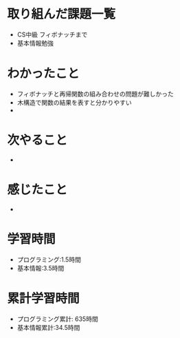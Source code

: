 # 取り組んだ課題一覧
- CS中級 フィボナッチまで
- 基本情報勉強

# わかったこと
- フィボナッチと再帰関数の組み合わせの問題が難しかった
- 木構造で関数の結果を表すと分かりやすい
- 

# 次やること
- 

# 感じたこと
- 

# 学習時間
- プログラミング:1.5時間
- 基本情報:3.5時間

# 累計学習時間
- プログラミング累計: 635時間
- 基本情報累計:34.5時間
